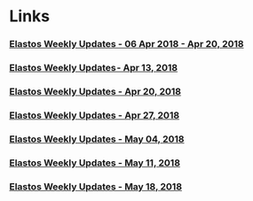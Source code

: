 # Links

### [Elastos Weekly Updates - 06 Apr 2018 - Apr 20, 2018](https://medium.com/elastos/elastos-weekly-updates-10-apr-2018-d12370f37f32)
### [Elastos Weekly Updates - Apr 13, 2018](https://medium.com/elastos/elastos-weekly-updates-13-april-2018-9eb784cfe753)
### [Elastos Weekly Updates - Apr 20, 2018](https://medium.com/elastos/elastos-weekly-updates-20-april-2018-a5af049bd5a)
### [Elastos Weekly Updates - Apr 27, 2018](https://medium.com/elastos/elastos-weekly-updates-27-april-2018-b786992fc7e9)
### [Elastos Weekly Updates - May 04, 2018](https://medium.com/elastos/elastos-weekly-updates-04-may-2018-d617d86b2ef1)
### [Elastos Weekly Updates - May 11, 2018](https://medium.com/elastos/elastos-weekly-updates-11-may-2018-6553d527ecd4)
### [Elastos Weekly Updates - May 18, 2018](https://medium.com/elastos/elastos-weekly-updates-18-may-2018-78a7f2ef81a2)
